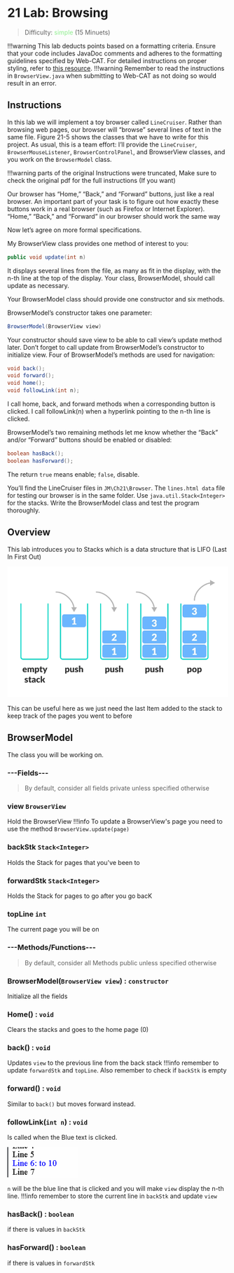 # 21 Lab: Browsing

>Difficulty: <span style="color:lightgreen">simple</span> (15 Minuets)


!!!warning
    This lab deducts points based on a formatting criteria. Ensure that your code includes JavaDoc comments and adheres to the formatting guidelines specified by Web-CAT. For detailed instructions on proper styling, refer to [ this resource](https://haotian2006.github.io/CSALABS/1Tips/#web-cat-style-checker-if-enabled).
!!!warning 
    Remember to read the instructions in `BrowserView.java`  when submitting to Web-CAT as not doing so would result in an error.

## Instructions 
In this lab we will implement a toy browser called `LineCruiser`. Rather than
browsing web pages, our browser will “browse” several lines of text in the same file.
Figure 21-5 shows the classes that we have to write for this project. As usual, this is
a team effort: I’ll provide the `LineCruiser`, `BrowserMouseListener`,
`BrowserControlPanel`, and BrowserView classes, and you work on the
`BrowserModel` class.

!!!warning 
    parts of the original Instructions were truncated, Make sure to check the original pdf for the full instructions (If you want)

Our browser has “Home,” “Back,” and “Forward” buttons, just like a real browser.
An important part of your task is to figure out how exactly these buttons work in a
real browser (such as Firefox or Internet Explorer). “Home,” “Back,” and “Forward”
in our browser should work the same way

Now let’s agree on more formal specifications.

My BrowserView class provides one method of interest to you:
```java
public void update(int n)
```
It displays several lines from the file, as many as fit in the display, with the n-th line
at the top of the display. Your class, BrowserModel, should call update as
necessary.

Your BrowserModel class should provide one constructor and six methods.

BrowserModel’s constructor takes one parameter:

```java
BrowserModel(BrowserView view)
```

Your constructor should save view to be able to call view’s update method later.
Don’t forget to call update from BrowserModel’s constructor to initialize view.
Four of BrowserModel’s methods are used for navigation:

```java
void back();
void forward();
void home();
void followLink(int n);
```

I call home, back, and forward methods when a corresponding button is clicked. I
call followLink(n) when a hyperlink pointing to the n-th line is clicked.

BrowserModel’s two remaining methods let me know whether the “Back” and/or
“Forward” buttons should be enabled or disabled: 

```java
boolean hasBack();
boolean hasForward();
```

The return `true` means enable; `false`, disable.

You’ll find the LineCruiser files in `JM\Ch21\Browser`. The `lines.html data` file
for testing our browser is in the same folder. Use `java.util.Stack<Integer>`
for the stacks. Write the BrowserModel class and test the program thoroughly. 

## Overview 
This lab introduces you to Stacks which is a data structure that is LIFO (Last In First Out) 

![Alt text](https://github.com/haotian2006/CSALABS/blob/main/Images/Browsing/Stack.png?raw=true)

This can be useful here as we just need the last Item added to the stack to keep track of the pages you went to before

## BrowserModel
The class you will be working on.

### **---Fields---**
>By default, consider all fields private unless specified otherwise
### view `BrowserView`

Hold the BrowserView
!!!info 
    To update a BrowserView's page you need to use the method `BrowserView.update(page)`

### backStk `Stack<Integer>`
Holds the Stack for pages that you've been to

### forwardStk `Stack<Integer>`
Holds the Stack for pages to go after you go bacK

### topLine `int`
The current page you will be on


### **---Methods/Functions---**
>By default, consider all Methods public unless specified otherwise
### BrowserModel(`BrowserView view`) : `constructor`
Initialize all the fields 

### Home() : `void`
Clears the stacks and goes to the home page (0)

### back() : `void`
Updates `view` to the previous line from the back stack 
!!!info
    remember to update `forwardStk` and `topLine`.
    Also remember to check if `backStk` is empty

### forward() : `void`
Similar to `back()` but moves forward instead.

### followLink(`int n`) : `void`
Is called when the Blue text is clicked.

![Alt text](https://github.com/haotian2006/CSALABS/blob/main/Images/Browsing/link.png?raw=true)

`n` will be the blue line that is clicked and you will make `view` display the n-th line.
!!!info
    remember to store the current line in `backStk` and update `view`

### hasBack() : `boolean`
if there is values in `backStk`

### hasForward() : `boolean`
if there is values in `forwardStk`




